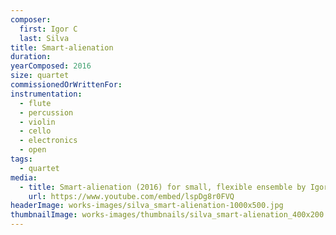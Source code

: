 ```yaml
---
composer:
  first: Igor C
  last: Silva
title: Smart-alienation
duration:
yearComposed: 2016
size: quartet
commissionedOrWrittenFor:
instrumentation:
  - flute
  - percussion
  - violin
  - cello
  - electronics
  - open
tags:
  - quartet
media:
  - title: Smart-alienation (2016) for small, flexible ensemble by Igor C Silva
    url: https://www.youtube.com/embed/lspDg8r0FVQ
headerImage: works-images/silva_smart-alienation-1000x500.jpg
thumbnailImage: works-images/thumbnails/silva_smart-alienation_400x200.jpg
---
```

